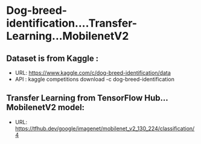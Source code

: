 # Dog-breed-identification....Transfer-Learning...MobilenetV2
## Dataset is from Kaggle : 
* URL: https://www.kaggle.com/c/dog-breed-identification/data
* API : kaggle competitions download -c dog-breed-identification
## Transfer Learning from TensorFlow Hub... MobilenetV2 model:
* URL: https://tfhub.dev/google/imagenet/mobilenet_v2_130_224/classification/4
